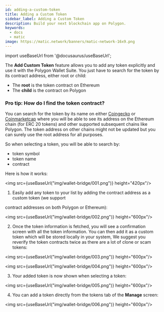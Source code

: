 ```yaml
---
id: adding-a-custom-token
title: Adding a Custom Token
sidebar_label: Adding a Custom Token
description: Build your next blockchain app on Polygon.
keywords:
  - docs
  - matic
image: https://matic.network/banners/matic-network-16x9.png
---
```

import useBaseUrl from '@docusaurus/useBaseUrl';

The **Add Custom Token** feature allows you to add any token explicitly and use it with the Polygon Wallet Suite. You just have to search for the token by its contract address, either root or child:

* The **root** is the token contract on Ethereum
* The **child** is the contract on Polygon

### Pro tip: How do I find the token contract?

You can search for the token by its name on either [Coingecko](http://coingecko.com) or [Coinmarketcap](https://coinmarketcap.com/) where you will be able to see its address on the Ethereum chain (for ERC 20 tokens) and other supported subsequent chains like Polygon. The token address on other chains might not be updated but you can surely use the root address for all purposes.

So when selecting a token, you will be able to search by:
* token symbol
* token name
* contract

Here is how it works:

<img src={useBaseUrl("img/wallet-bridge/001.png")} height="420px"/>

1. Easily add any token to your list by adding the contract address as a custom token (we support

contract addresses on both Polygon or Ethereum):

<img src={useBaseUrl("img/wallet-bridge/002.png")} height="600px"/>

2. Once the token information is fetched, you will see a confirmation screen with all the token information. You can then add it as a custom token which will be stored locally in your system, We suggest you reverify the token contracts twice as there are a lot of clone or scam tokens:

<img src={useBaseUrl("img/wallet-bridge/003.png")} height="600px"/>

<img src={useBaseUrl("img/wallet-bridge/004.png")} height="600px"/>

3. Your added token is now shown when selecting a token:

<img src={useBaseUrl("img/wallet-bridge/005.png")} height="600px"/>

4. You can add a token directly from the tokens tab of the **Manage** screen:

<img src={useBaseUrl("img/wallet-bridge/006.png")} height="600px"/>
